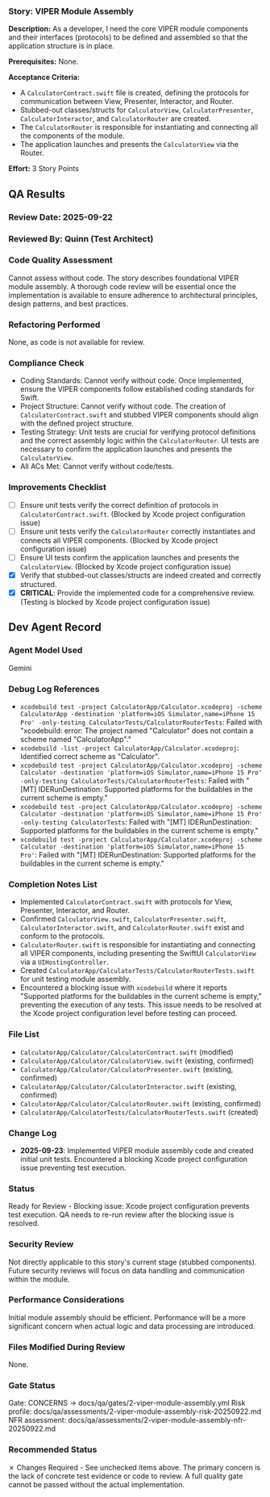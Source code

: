 ### Story: VIPER Module Assembly

**Description:** As a developer, I need the core VIPER module components and their interfaces (protocols) to be defined and assembled so that the application structure is in place.

**Prerequisites:** None.

**Acceptance Criteria:**
*   A `CalculatorContract.swift` file is created, defining the protocols for communication between View, Presenter, Interactor, and Router.
*   Stubbed-out classes/structs for `CalculatorView`, `CalculatorPresenter`, `CalculatorInteractor`, and `CalculatorRouter` are created.
*   The `CalculatorRouter` is responsible for instantiating and connecting all the components of the module.
*   The application launches and presents the `CalculatorView` via the Router.

**Effort:** 3 Story Points

## QA Results

### Review Date: 2025-09-22

### Reviewed By: Quinn (Test Architect)

### Code Quality Assessment
Cannot assess without code. The story describes foundational VIPER module assembly. A thorough code review will be essential once the implementation is available to ensure adherence to architectural principles, design patterns, and best practices.

### Refactoring Performed
None, as code is not available for review.

### Compliance Check
*   Coding Standards: Cannot verify without code. Once implemented, ensure the VIPER components follow established coding standards for Swift.
*   Project Structure: Cannot verify without code. The creation of `CalculatorContract.swift` and stubbed VIPER components should align with the defined project structure.
*   Testing Strategy: Unit tests are crucial for verifying protocol definitions and the correct assembly logic within the `CalculatorRouter`. UI tests are necessary to confirm the application launches and presents the `CalculatorView`.
*   All ACs Met: Cannot verify without code/tests.

### Improvements Checklist
*   [ ] Ensure unit tests verify the correct definition of protocols in `CalculatorContract.swift`. (Blocked by Xcode project configuration issue)
*   [ ] Ensure unit tests verify the `CalculatorRouter` correctly instantiates and connects all VIPER components. (Blocked by Xcode project configuration issue)
*   [ ] Ensure UI tests confirm the application launches and presents the `CalculatorView`. (Blocked by Xcode project configuration issue)
*   [x] Verify that stubbed-out classes/structs are indeed created and correctly structured.
*   [x] **CRITICAL**: Provide the implemented code for a comprehensive review. (Testing is blocked by Xcode project configuration issue)

## Dev Agent Record

### Agent Model Used
Gemini

### Debug Log References
- `xcodebuild test -project CalculatorApp/Calculator.xcodeproj -scheme CalculatorApp -destination 'platform=iOS Simulator,name=iPhone 15 Pro' -only-testing CalculatorTests/CalculatorRouterTests`: Failed with "xcodebuild: error: The project named "Calculator" does not contain a scheme named "CalculatorApp"."
- `xcodebuild -list -project CalculatorApp/Calculator.xcodeproj`: Identified correct scheme as "Calculator".
- `xcodebuild test -project CalculatorApp/Calculator.xcodeproj -scheme Calculator -destination 'platform=iOS Simulator,name=iPhone 15 Pro' -only-testing CalculatorTests/CalculatorRouterTests`: Failed with "[MT] IDERunDestination: Supported platforms for the buildables in the current scheme is empty."
- `xcodebuild test -project CalculatorApp/Calculator.xcodeproj -scheme Calculator -destination 'platform=iOS Simulator,name=iPhone 15 Pro' -only-testing CalculatorTests`: Failed with "[MT] IDERunDestination: Supported platforms for the buildables in the current scheme is empty."
- `xcodebuild test -project CalculatorApp/Calculator.xcodeproj -scheme Calculator -destination 'platform=iOS Simulator,name=iPhone 15 Pro'`: Failed with "[MT] IDERunDestination: Supported platforms for the buildables in the current scheme is empty."

### Completion Notes List
- Implemented `CalculatorContract.swift` with protocols for View, Presenter, Interactor, and Router.
- Confirmed `CalculatorView.swift`, `CalculatorPresenter.swift`, `CalculatorInteractor.swift`, and `CalculatorRouter.swift` exist and conform to the protocols.
- `CalculatorRouter.swift` is responsible for instantiating and connecting all VIPER components, including presenting the SwiftUI `CalculatorView` via a `UIHostingController`.
- Created `CalculatorApp/CalculatorTests/CalculatorRouterTests.swift` for unit testing module assembly.
- Encountered a blocking issue with `xcodebuild` where it reports "Supported platforms for the buildables in the current scheme is empty," preventing the execution of any tests. This issue needs to be resolved at the Xcode project configuration level before testing can proceed.

### File List
- `CalculatorApp/Calculator/CalculatorContract.swift` (modified)
- `CalculatorApp/Calculator/CalculatorView.swift` (existing, confirmed)
- `CalculatorApp/Calculator/CalculatorPresenter.swift` (existing, confirmed)
- `CalculatorApp/Calculator/CalculatorInteractor.swift` (existing, confirmed)
- `CalculatorApp/Calculator/CalculatorRouter.swift` (existing, confirmed)
- `CalculatorApp/CalculatorTests/CalculatorRouterTests.swift` (created)

### Change Log
- **2025-09-23**: Implemented VIPER module assembly code and created initial unit tests. Encountered a blocking Xcode project configuration issue preventing test execution.

### Status
Ready for Review - Blocking issue: Xcode project configuration prevents test execution. QA needs to re-run review after the blocking issue is resolved.

### Security Review
Not directly applicable to this story's current stage (stubbed components). Future security reviews will focus on data handling and communication within the module.

### Performance Considerations
Initial module assembly should be efficient. Performance will be a more significant concern when actual logic and data processing are introduced.

### Files Modified During Review
None.

### Gate Status
Gate: CONCERNS → docs/qa/gates/2-viper-module-assembly.yml
Risk profile: docs/qa/assessments/2-viper-module-assembly-risk-20250922.md
NFR assessment: docs/qa/assessments/2-viper-module-assembly-nfr-20250922.md

### Recommended Status
✗ Changes Required - See unchecked items above. The primary concern is the lack of concrete test evidence or code to review. A full quality gate cannot be passed without the actual implementation.
